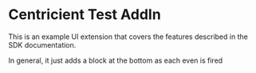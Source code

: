 Centricient Test AddIn
======================

This is an example UI extension that covers the features described in
the SDK documentation.

In general, it just adds a block at the bottom as each even is fired
